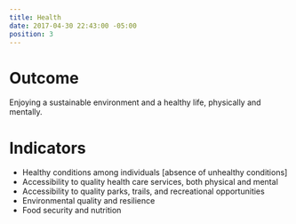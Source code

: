 ```yaml
---
title: Health
date: 2017-04-30 22:43:00 -05:00
position: 3
---
```


# Outcome

Enjoying a sustainable environment and a healthy life, physically and mentally. 

# Indicators

* Healthy conditions among individuals [absence of unhealthy conditions]
* Accessibility to quality health care services, both physical and mental
* Accessibility to quality parks, trails, and recreational opportunities
* Environmental quality and resilience
* Food security and nutrition